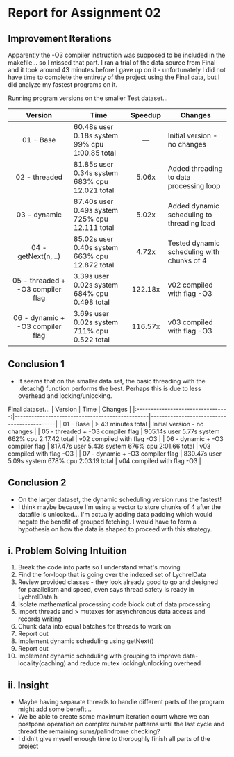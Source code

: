 # Report for Assignment 02

## Improvement Iterations

Apparently the -O3 compiler instruction was supposed to be included in the makefile... so I missed that part.
I ran a trial of the data source from Final and it took around 43 minutes before I gave up on it - unfortunately I did not have time to complete the entirety of the project using the Final data, but I did analyze my fastest programs on it.

Running program versions on the smaller Test dataset...

|              Version              | Time                                           | Speedup | Changes                                    |
|:---------------------------------:|------------------------------------------------|:-------:|--------------------------------------------|
|             01 - Base             | 60.48s user 0.18s system 99% cpu 1:00.85 total | &mdash; | Initial version - no changes               |
|           02 - threaded           | 81.85s user 0.34s system 683% cpu 12.021 total |  5.06x  | Added threading to data processing loop    |
|           03 - dynamic            | 87.40s user 0.49s system 725% cpu 12.111 total |  5.02x  | Added dynamic scheduling to threading load |
|        04 - getNext(n,...)        | 85.02s user 0.40s system 663% cpu 12.872 total |  4.72x  | Tested dynamic scheduling with chunks of 4 |
| 05 - threaded + -O3 compiler flag | 3.39s user 0.02s system 684% cpu 0.498 total   | 122.18x | v02 compiled with flag -O3                 |
| 06 - dynamic + -O3 compiler flag  | 3.69s user 0.02s system 711% cpu 0.522 total   | 116.57x | v03 compiled with flag -O3                 |

## Conclusion 1
* It seems that on the smaller data set, the basic threading with the .detach() function performs the best. Perhaps this is due to less overhead and locking/unlocking.
  
Final dataset...
|              Version              | Time                                           | Changes                                    |
|:---------------------------------:|------------------------------------------------|--------------------------------------------|
|             01 - Base             | > 43 minutes total                             | Initial version - no changes               |
| 05 - threaded + -O3 compiler flag | 905.14s user 5.77s system 662% cpu 2:17.42 total | v02 compiled with flag -O3               |
| 06 - dynamic + -O3 compiler flag  | 817.47s user 5.43s system 676% cpu 2:01.66 total | v03 compiled with flag -O3               |
| 07 - dynamic + -O3 compiler flag  | 830.47s user 5.09s system 678% cpu 2:03.19 total | v04 compiled with flag -O3               |


## Conclusion 2

* On the larger dataset, the dynamic scheduling version runs the fastest!
* I think maybe because I'm using a vector to store chunks of 4 after the datafile is unlocked... I'm actually adding data padding which would negate the benefit of grouped fetching. I would have to form a hypothesis on how the data is shaped to proceed with this strategy.

## i. Problem Solving Intuition
1. Break the code into parts so I understand what's moving
2. Find the for-loop that is going over the indexed set of LychrelData
3. Review provided classes - they look already good to go and designed for parallelism and speed, even says thread safety is ready in LychrelData.h
4. Isolate mathematical processing code block out of data processing
5. Import threads and > mutexes for asynchronous data access and records writing
6. Chunk data into equal batches for threads to work on
7. Report out
8. Implement dynamic scheduling using getNext()
9. Report out
10. Implement dynamic scheduling with grouping to improve data-locality(caching) and reduce mutex locking/unlocking overhead

## ii. Insight
* Maybe having separate threads to handle different parts of the program might add some benefit...
* We be able to create some maximum iteration count where we can postpone operation on complex number patterns until the last cycle and thread the remaining sums/palindrome checking?
*  I didn't give myself enough time to thoroughly finish all parts of the project
